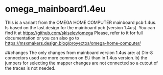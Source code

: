 # omega_mainboard1.4eu
This is a variant from the OMEGA HOME COMPUTER mainboard pcb 1.4us.
Is based on the last design for the mainboard pcb (version 1.4us). You can find it at https://github.com/skiselev/omega
Please, refer to it for full documentation or you can also go to https://msxmakers.design.blog/proyectos/omega-home-computer/

##changes
The only changes from mainboard version 1.4us are:
a) Din-8 connectors used are more common on EU than in 1.4us version.
b) the jumpers for selecting the mapper changes are not connected so a cutout of the traces is not needed.
